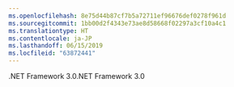 ```yaml
---
ms.openlocfilehash: 8e75d44b87cf7b5a72711ef96676def0278f961d
ms.sourcegitcommit: 1bb00d2f4343e73ae8d58668f02297a3cf10a4c1
ms.translationtype: HT
ms.contentlocale: ja-JP
ms.lasthandoff: 06/15/2019
ms.locfileid: "63872441"
---
```

<span data-ttu-id="6955d-101">.NET Framework 3.0</span><span class="sxs-lookup"><span data-stu-id="6955d-101">.NET Framework 3.0</span></span>